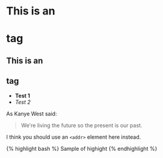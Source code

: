 # This is an <h1> tag
## This is an <h2> tag
* **Test 1**
* *Test 2*

As Kanye West said:

> We're living the future so
> the present is our past.

I think you should use an
`<addr>` element here instead.

{% highlight bash %}
Sample of highight
{% endhighlight %}
